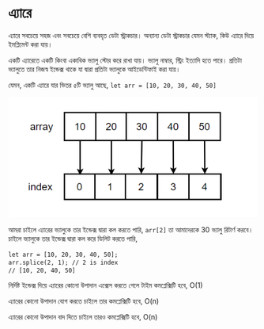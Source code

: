 # এ্যারে

এ্যারে সবচেয়ে সহজ এবং সবচেয়ে বেশি ব্যবহৃত ডেটা স্ট্রাকচার। অন্যান্য ডেটা স্ট্রাকচার যেমন স্ট্যাক, কিউ এ্যারে দিয়ে ইমপ্লিমেন্ট করা যায়।

একটি এ্যারেতে একটি কিংবা একাধিক ভ্যালু স্টোর করে রাখা যায়। ভ্যালু নাম্বার, স্ট্রিং ইত্যাদি হতে পারে। প্রতিটা ভ্যালুতে তার নিজস্ব ইন্ডেক্স থাকে যা দ্বারা প্রতিটা ভ্যালুকে আইডেন্টিফাই করা যায়।

যেমন, একটি এ্যারে যার ভিতর ৫টি ভ্যালু আছে, `let arr = [10, 20, 30, 40, 50]`

<p align="center">
	<img src="./images/array-0.png" alt="basic array structure">
</p>

আমরা চাইলে এ্যারের ভ্যালুকে তার ইন্ডেক্স দ্বারা কল করতে পারি, `arr[2]` তা আমাদেরকে 30 ভ্যালু রিটার্ণ করবে।
চাইলে ভ্যালুকে তার ইন্ডেক্স দ্বারা কল করে ডিলিট করতে পারি,

```
let arr = [10, 20, 30, 40, 50];
arr.splice(2, 1); // 2 is index
// [10, 20, 40, 50]
```

নির্দিষ্ট ইন্ডেক্স দিয়ে এ্যারের কোনো উপাদান এক্সেস করতে গেলে টাইম কমপ্লেক্সিটি হবে, O(1)

এ্যারের কোনো উপাদান যোগ করতে চাইলে তার কমপ্লেক্সিটি হবে, O(n)

এ্যারের কোনো উপাদান বাদ দিতে চাইলে তারও কমপ্লেক্সিটি হবে, O(n)
